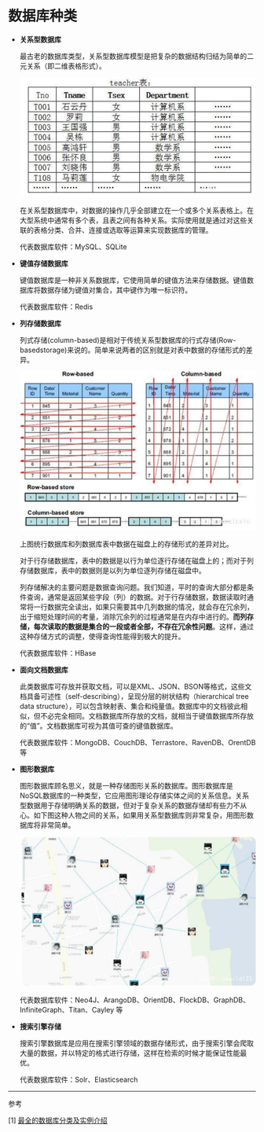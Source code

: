 # 数据库种类

* **关系型数据库**

  最古老的数据库类型，关系型数据库模型是把复杂的数据结构归结为简单的二元关系（即二维表格形式）。

  ![image-20210609151448017](assets/database_type/image-20210609151448017.png)

  在关系型数据库中，对数据的操作几乎全部建立在一个或多个关系表格上。在大型系统中通常有多个表，且表之间有各种关系。实际使用就是通过对这些关联的表格分类、合并、连接或选取等运算来实现数据库的管理。

  代表数据库软件：MySQL、SQLite

* **键值存储数据库**

  键值数据库是一种非关系数据库，它使用简单的键值方法来存储数据。键值数据库将数据存储为键值对集合，其中键作为唯一标识符。

  代表数据库软件：Redis

* **列存储数据库**

  列式存储(column-based)是相对于传统关系型数据库的行式存储(Row-basedstorage)来说的。简单来说两者的区别就是对表中数据的存储形式的差异。

  ![image-20210609152111989](assets/database_type/image-20210609152111989.png)

  上图统行数据库和列数据库表中数据在磁盘上的存储形式的差异对比。

  对于行存储数据库，表中的数据是以行为单位逐行存储在磁盘上的；而对于列存储数据库，表中的数据则是以列为单位逐列存储在磁盘中。

  列存储解决的主要问题是数据查询问题。我们知道，平时的查询大部分都是条件查询，通常是返回某些字段（列）的数据。对于行存储数据，数据读取时通常将一行数据完全读出，如果只需要其中几列数据的情况，就会存在冗余列，出于缩短处理时间的考量，消除冗余列的过程通常是在内存中进行的。**而列存储，每次读取的数据是集合的一段或者全部，不存在冗余性问题**。这样，通过这种存储方式的调整，使得查询性能得到极大的提升。

  代表数据库软件：HBase

* **面向文档数据库**

  此类数据库可存放并获取文档，可以是XML、JSON、BSON等格式，这些文档具备可述性（self-describing），呈现分层的树状结构（hierarchical tree data structure），可以包含映射表、集合和纯量值。数据库中的文档彼此相似，但不必完全相同。文档数据库所存放的文档，就相当于键值数据库所存放的“值”。文档数据库可视为其值可查的键值数据库。

  代表数据库软件：MongoDB、CouchDB、Terrastore、RavenDB、OrentDB 等

* **图形数据库**

  图形数据库顾名思义，就是一种存储图形关系的数据库。图形数据库是NoSQL数据库的一种类型，它应用图形理论存储实体之间的关系信息。关系型数据用于存储明确关系的数据，但对于复杂关系的数据存储却有些力不从心。如下图这种人物之间的关系，如果用关系型数据库则非常复杂，用图形数据库将非常简单。

  ![image-20210609152438311](assets/database_type/image-20210609152438311.png)

  代表数据库软件：Neo4J、ArangoDB、OrientDB、FlockDB、GraphDB、InfiniteGraph、Titan、Cayley 等

* **搜索引擎存储**

  搜索引擎数据库是应用在搜索引擎领域的数据存储形式，由于搜索引擎会爬取大量的数据，并以特定的格式进行存储，这样在检索的时候才能保证性能最优。

  代表数据库软件：Solr、Elasticsearch

----

参考

[1] [最全的数据库分类及实例介绍](https://baijiahao.baidu.com/s?id=1626625811239051052&wfr=spider&for=pc)


